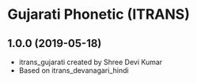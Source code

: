 Gujarati Phonetic (ITRANS)
==================

1.0.0 (2019-05-18)
----------------
* itrans_gujarati created by Shree Devi Kumar
* Based on itrans_devanagari_hindi
